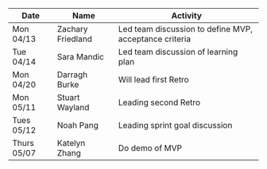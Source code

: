 | Date        | Name              | Activity                                               |
| ----------- | ----------------- | ------------------------------------------------------ |
| Mon 04/13   | Zachary Friedland | Led team discussion to define MVP, acceptance criteria |
| Tue 04/14   | Sara Mandic       | Led team discussion of learning plan                   |
| Mon 04/20   | Darragh Burke     | Will lead first Retro                                  |
| Mon 05/11   | Stuart Wayland    | Leading second Retro                                   |
| Tues 05/12  | Noah Pang         | Leading sprint goal discussion                         |
| Thurs 05/07 | Katelyn Zhang     | Do demo of MVP                                         |
